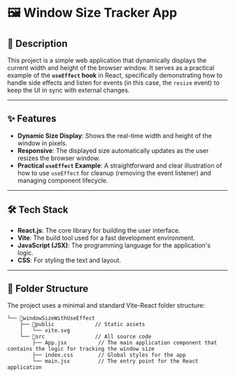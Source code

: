 # 🖼️ Window Size Tracker App

## 📄 **Description**

This project is a simple web application that dynamically displays the current width and height of the browser window. It serves as a practical example of the **`useEffect` hook** in React, specifically demonstrating how to handle side effects and listen for events (in this case, the `resize` event) to keep the UI in sync with external changes.

---

## ✨ **Features**

-   **Dynamic Size Display**: Shows the real-time width and height of the window in pixels.
-   **Responsive**: The displayed size automatically updates as the user resizes the browser window.
-   **Practical `useEffect` Example**: A straightforward and clear illustration of how to use `useEffect` for cleanup (removing the event listener) and managing component lifecycle.

---

## 🛠️ **Tech Stack**

-   **React.js**: The core library for building the user interface.
-   **Vite**: The build tool used for a fast development environment.
-   **JavaScript (JSX)**: The programming language for the application's logic.
-   **CSS**: For styling the text and layout.

---

## 📁 **Folder Structure**

The project uses a minimal and standard Vite-React folder structure:

```
└── 📁windowSizeWithUseEffect
	├── 📁public             // Static assets
	│   └── vite.svg
	└── 📁src                // All source code
		├── App.jsx          // The main application component that contains the logic for tracking the window size
		├── index.css        // Global styles for the app
		└── main.jsx         // The entry point for the React application
```
